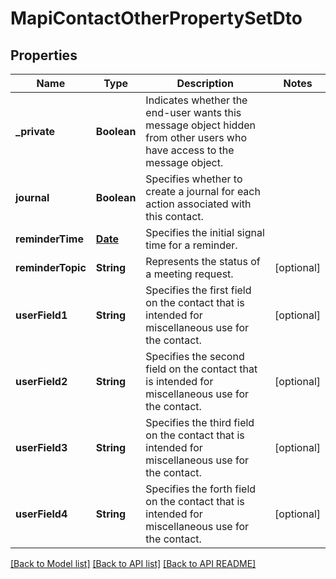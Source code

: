 
# MapiContactOtherPropertySetDto
## Properties
Name | Type | Description | Notes
------------ | ------------- | ------------- | -------------
**_private** | **Boolean** | Indicates whether the end-user wants this message object hidden from other users who have access to the message object.              | 
**journal** | **Boolean** | Specifies whether to create a journal for each action associated with this contact.              | 
**reminderTime** | [**Date**](Date.md) | Specifies the initial signal time for a reminder.              | 
**reminderTopic** | **String** | Represents the status of a meeting request.              |  [optional]
**userField1** | **String** | Specifies the first field on the contact that is intended for miscellaneous use for the contact.              |  [optional]
**userField2** | **String** | Specifies the second field on the contact that is intended for miscellaneous use for the contact.              |  [optional]
**userField3** | **String** | Specifies the third field on the contact that is intended for miscellaneous use for the contact.              |  [optional]
**userField4** | **String** | Specifies the forth field on the contact that is intended for miscellaneous use for the contact.              |  [optional]




[[Back to Model list]](README.md#documentation-for-models) [[Back to API list]](README.md#documentation-for-api-endpoints) [[Back to API README]](README.md)


